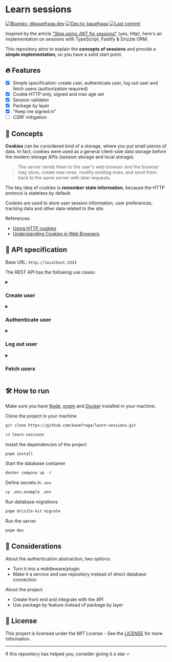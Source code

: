 # Learn sessions

[![Bluesky: @kauefraga.dev](https://img.shields.io/badge/bluesky-%40kauefraga.dev-blue)](https://bsky.app/profile/kauefraga.dev)
[![Dev.to: kauefraga](https://img.shields.io/badge/dev.to-kauefraga-242424)](https://dev.to/kauefraga)
[![Last commit](https://img.shields.io/github/last-commit/kauefraga/learn-sessions/main)](https://github.com/kauefraga/learn-sessions/commits/main)

Inspired by the article ["Stop using JWT for sessions"](http://cryto.net/~joepie91/blog/2016/06/13/stop-using-jwt-for-sessions/) (yes, http), here's an implementation on sessions with TypeScript, Fastify & Drizzle ORM.

This repository aims to explain the **concepts of sessions** and provide a **simple implementation**, so you have a solid start point.

## 🔥 Features

- [x] Simple specification: create user, authenticate user, log out user and fetch users (authorization required)
- [x] Cookie HTTP only, signed and max age set
- [x] Session validator
- [x] Package by layer
- [x] "Keep me signed in"
- [ ] CSRF mitigation

## 🔑 Concepts

**Cookies** can be considered kind of a storage, where you put small pieces of data. In fact, cookies were used as a general client-side data storage before the modern storage APIs (session storage and local storage).

> The server sends them to the user's web browser and the browser may store, create new ones, modify existing ones, and send them back to the same server with later requests.

The key idea of cookies is **remember state information**, because the HTTP protocol is stateless by default.

Cookies are used to store user session information, user preferences, tracking data and other data related to the site.

<!-- - LocalStorage and why not
- Sessions
- JWT tokens and why not -->

References:

- [Using HTTP cookies](https://developer.mozilla.org/en-US/docs/Web/HTTP/Cookies)
- [Understanding Cookies in Web Browsers](https://www.geeksforgeeks.org/understanding-cookies-in-web-browsers/)

## 📜 API specification

Base URL: `http://localhost:3333`

The REST API has the following use cases:

<details>
  <summary><h3>Create user</h3></summary>

**URL**: `POST /v1/user/create`

**Request body**:

```json
{
  "displayName": "string, optional, max 255 characters,",
  "name": "string, max 100 characters",
  "email": "string, valid e-mail, max 255 characters",
  "password": "string"
}
```

**Response**:

```json
{
  "id": "a9bd9d92-fb05-4938-956c-98b9228bdea2",
  "displayName": null,
  "name": "test",
  "email": "test@test.test",
  "createdAt": "2024-11-25T01:28:35.230Z"
}
```

**Status codes**:

- 201: successfully created user and session

**Cookies**:

- sessionId: `signed cookie containing session uuid`

</details>

<details>
  <summary><h3>Authenticate user</h3></summary>

**URL**: `POST /v1/user/auth`

**Request body**:

```json
{
  "name": "string, max 100 characters, optional*",
  "email": "string, valid e-mail, max 255 characters, optional*",
  "password": "string"
}
```

Must provide either name or email (*).

**Response**:

```json
{
  "id": "5e5f1642-f36b-4e8b-bc06-cfec569610a0",
  "userId": "9f8f7148-c321-4f88-a402-70020404e900",
  "startedAt": "2024-11-27T00:59:33.707Z"
}
```

**Status codes**:

- 201: successfully started user session
- 400: session already exists, required field not provided, user does not exist or invalid credentials

**Cookies**:

- sessionId: `signed cookie containing session uuid`

</details>

<details>
  <summary><h3>Log out user</h3></summary>

This route deletes the user session and clear the `sessionId` cookie.

**URL**: `DELETE /v1/user/logout`

**Status codes**:

- 204: successfully deleted user session
- 401: no session
- 500: failed to delete session

</details>

<details>
  <summary><h3>Fetch users</h3></summary>

**URL**: `GET /v1/users`

**Authentication**: required, `sessionId` cookie

**Response**:

```json
[
  {
    "id": "a9bd9d92-fb05-4938-956c-98b9228bdea2",
    "displayName": null,
    "name": "test",
    "email": "test@test.test",
    "createdAt": "2024-11-25T01:28:35.230Z",
    "sessionId": null
  },
  {
    "id": "36df8ca1-e04d-4176-b209-388937a74807",
    "displayName": "TypeScript is fantastic",
    "name": "ts",
    "email": "coreteam@ts.org",
    "createdAt": "2024-11-25T02:31:50.055Z",
    "sessionId": "45c7e6a6-a673-40fa-bcd6-d14f70788585"
  },
  // ...
]
```

**Status codes**:

- 200: successfully authorized to see other users
- 401: invalid session, unauthorized

</details>

## 🛠 How to run

Make sure you have [Node](https://nodejs.org/en), [pnpm](https://pnpm.io/) and [Docker](https://www.docker.com/) installed in your machine.

Clone the project in your machine

```sh
git clone https://github.com/kauefraga/learn-sessions.git

cd learn-sessions
```

Install the dependencies of the project

```sh
pnpm install
```

Start the database container

```sh
docker compose up -d
```

Define secrets in `.env`

```sh
cp .env.example .env
```

Run database migrations

```sh
pnpm drizzle-kit migrate
```

Run the server

```sh
pnpm dev
```

## 💭 Considerations

About the authentication abstraction, two options:

- Turn it into a middleware/plugin
- Make it a service and use repository instead of direct database connection

About the project:

- Create front end and integrate with the API
- Use package by feature instead of package by layer

## 📝 License

This project is licensed under the MIT License - See the [LICENSE](https://github.com/kauefraga/learn-sessions/blob/main/LICENSE) for more information.

---

If this repository has helped you, consider giving it a star ⭐
